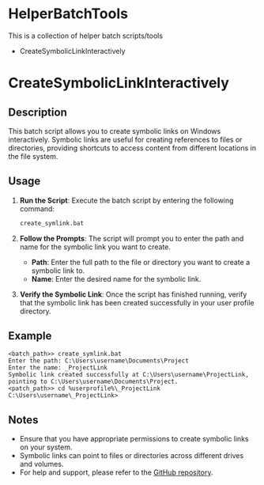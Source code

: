 # HelperBatchTools
This is a collection of helper batch scripts/tools
 - CreateSymbolicLinkInteractively

# CreateSymbolicLinkInteractively

## Description
This batch script allows you to create symbolic links on Windows interactively. Symbolic links are useful for creating references to files or directories, providing shortcuts to access content from different locations in the file system.

## Usage
1. **Run the Script**: Execute the batch script by entering the following command:

    ```bash
    create_symlink.bat
    ```

2. **Follow the Prompts**: The script will prompt you to enter the path and name for the symbolic link you want to create.

    - **Path**: Enter the full path to the file or directory you want to create a symbolic link to.
    - **Name**: Enter the desired name for the symbolic link.

3. **Verify the Symbolic Link**: Once the script has finished running, verify that the symbolic link has been created successfully in your user profile directory.

## Example
    <batch_path>> create_symlink.bat
    Enter the path: C:\Users\username\Documents\Project
    Enter the name: _ProjectLink
    Symbolic link created successfully at C:\Users\username\ProjectLink, pointing to C:\Users\username\Documents\Project.
    <patch_path>> cd %userprofile%\_ProjectLink
    C:\Users\username\_ProjectLink>


## Notes
- Ensure that you have appropriate permissions to create symbolic links on your system.
- Symbolic links can point to files or directories across different drives and volumes.
- For help and support, please refer to the [GitHub repository](https://github.com/dannyut/HelperBatchTools).

